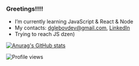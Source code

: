 ### Greetings!!!!


- I’m currently learning JavaScript & React & Node
- My contacts: dglebovdev@gmail.com, [LinkedIn](https://www.linkedin.com/in/dmitriy-glebov-9aa614210/)
- Trying to reach JS dzen)

[![Anurag's GitHub stats](https://github-readme-stats.vercel.app/api?username=CommanderCoolDev)](https://github.com/anuraghazra/github-readme-stats)


<!-- <img src="https://github-readme-stats.vercel.app/api?username=CommanderCoolDev&show_icons=true&theme=merko">
<img src="https://github-readme-stats.vercel.app/api/top-langs/?username=CommanderCoolDev&layout=compact&show_icons=true&theme=merko"> -->
![Profile views](https://gpvc.arturio.dev/CommanderCoolDev)



